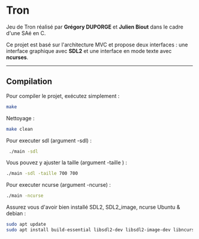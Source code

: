 # Tron 

Jeu de Tron réalisé par **Grégory DUPORGE** et **Julien Biout** dans le cadre d'une SAé en C.

Ce projet est basé sur l'architecture MVC et propose deux interfaces : une interface graphique avec **SDL2** et une interface en mode texte avec **ncurses**.

---

## Compilation

Pour compiler le projet, exécutez simplement :

```bash
make
```
Nettoyage : 
```bash
make clean
``` 

Pour executer sdl (argument -sdl) :
```bash
 ./main -sdl
``` 

Vous pouvez y ajuster la taille (argument -taille <hauteur> <largeur>) : 
```bash
./main -sdl -taille 700 700
```

Pour executer ncurse (argument -ncurse) : 
```bash
./main -ncurse
``` 


Assurez vous d'avoir bien installé SDL2, SDL2_image, ncurse
Ubuntu & debian :
```bash
sudo apt update
sudo apt install build-essential libsdl2-dev libsdl2-image-dev libncurses5-dev
```